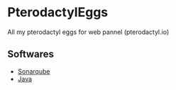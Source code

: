 # PterodactylEggs
All my pterodactyl eggs for web pannel (pterodactyl.io)

## Softwares
* [Sonarqube](./softwares/sonarqube)
* [Java](./softwares/java)

